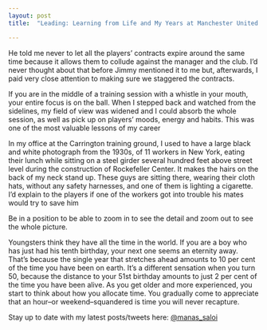 ```yaml
---
layout: post
title:  "Leading: Learning from Life and My Years at Manchester United - Alex Ferguson,  Michael Moritz"

---
```


He told me never to let all the players’ contracts expire around the same time because it allows them to collude against the manager and the club. I’d never thought about that before Jimmy mentioned it to me but, afterwards, I paid very close attention to making sure we staggered the contracts.

If you are in the middle of a training session with a whistle in your mouth, your entire focus is on the ball. When I stepped back and watched from the sidelines, my field of view was widened and I could absorb the whole session, as well as pick up on players’ moods, energy and habits. This was one of the most valuable lessons of my career

In my office at the Carrington training ground, I used to have a large black and white photograph from the 1930s, of 11 workers in New York, eating their lunch while sitting on a steel girder several hundred feet above street level during the construction of Rockefeller Center. It makes the hairs on the back of my neck stand up. These guys are sitting there, wearing their cloth hats, without any safety harnesses, and one of them is lighting a cigarette. I’d explain to the players if one of the workers got into trouble his mates would try to save him

Be in a position to be able to zoom in to see the detail and zoom out to see the whole picture.

Youngsters think they have all the time in the world. If you are a boy who has just had his tenth birthday, your next one seems an eternity away. That’s because the single year that stretches ahead amounts to 10 per cent of the time you have been on earth. It’s a different sensation when you turn 50, because the distance to your 51st birthday amounts to just 2 per cent of the time you have been alive. As you get older and more experienced, you start to think about how you allocate time. You gradually come to appreciate that an hour–or weekend–squandered is time you will never recapture.

Stay up to date with my latest posts/tweets here: [@manas_saloi](http://twitter.com/manas_saloi)
